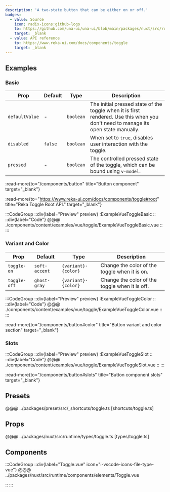 ```yaml
---
description: 'A two-state button that can be either on or off.'
badges:
  - value: Source
    icon: radix-icons:github-logo
    to: https://github.com/una-ui/una-ui/blob/main/packages/nuxt/src/runtime/components/elements/Toggle.vue
    target: _blank
  - value: API reference
    to: https://www.reka-ui.com/docs/components/toggle
    target: _blank
---
```


## Examples

### Basic

| Prop           | Default | Type      | Description                                                                                                                        |
| -------------- | ------- | --------- | ---------------------------------------------------------------------------------------------------------------------------------- |
| `defaultValue` | -       | `boolean` | The initial pressed state of the toggle when it is first rendered. Use this when you don't need to manage its open state manually. |
| `disabled`     | `false` | `boolean` | When set to `true`, disables user interaction with the toggle.                                                                     |
| `pressed`      | -       | `boolean` | The controlled pressed state of the toggle, which can be bound using `v-model`.                                                    |

:read-more{to="/components/button" title="Button component" target="_blank"}

:read-more{to="https://www.reka-ui.com/docs/components/toggle#root" title="Reka Toggle Root API." target="_blank"}

:::CodeGroup
::div{label="Preview" preview}
:ExampleVueToggleBasic
::
::div{label="Code"}
@@@ ./components/content/examples/vue/toggle/ExampleVueToggleBasic.vue
::
:::

### Variant and Color

| Prop         | Default       | Type                | Description                                    |
| ------------ | ------------- | ------------------- | ---------------------------------------------- |
| `toggle-on`  | `soft-accent` | `{variant}-{color}` | Change the color of the toggle when it is on.  |
| `toggle-off` | `ghost-gray`  | `{variant}-{color}` | Change the color of the toggle when it is off. |

:::CodeGroup
::div{label="Preview" preview}
:ExampleVueToggleColor
::
::div{label="Code"}
@@@ ./components/content/examples/vue/toggle/ExampleVueToggleColor.vue
::
:::

:read-more{to="/components/button#color" title="Button variant and color section" target="_blank"}

### Slots

:::CodeGroup
::div{label="Preview" preview}
:ExampleVueToggleSlot
::
::div{label="Code"}
@@@ ./components/content/examples/vue/toggle/ExampleVueToggleSlot.vue
::
:::

:read-more{to="/components/button#slots" title="Button component slots" target="_blank"}

## Presets

@@@ ../packages/preset/src/_shortcuts/toggle.ts [shortcuts/toggle.ts]

## Props

@@@ ../packages/nuxt/src/runtime/types/toggle.ts [types/toggle.ts]

## Components

:::CodeGroup
::div{label="Toggle.vue" icon="i-vscode-icons-file-type-vue"}
@@@ ../packages/nuxt/src/runtime/components/elements/Toggle.vue

::
:::
